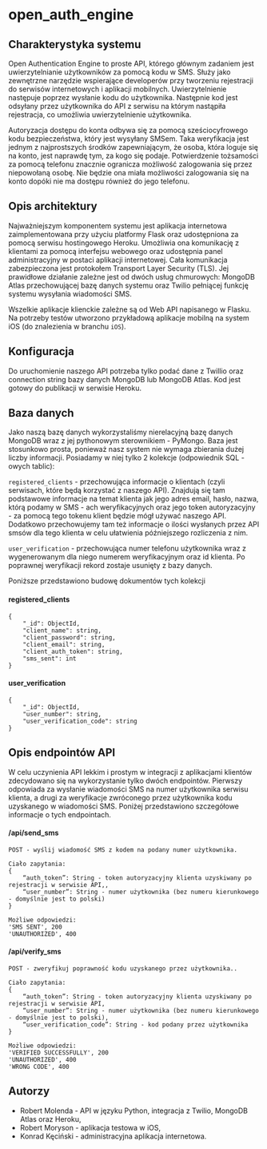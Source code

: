 # open_auth_engine

## Charakterystyka systemu

Open Authentication Engine to proste API, którego głównym zadaniem jest uwierzytelnianie użytkowników za pomocą kodu w SMS. Służy jako zewnętrzne narzędzie wspierające developerów przy tworzeniu rejestracji do serwisów internetowych i aplikacji mobilnych.
Uwierzytelnienie następuje poprzez wysłanie kodu do użytkownika. Następnie kod jest odsyłany przez użytkownika do API z serwisu na którym nastąpiła rejestracja, co umożliwia uwierzytelnienie użytkownika.

Autoryzacja dostępu do konta odbywa się za pomocą sześciocyfrowego kodu bezpieczeństwa, który jest wysyłany SMSem. Taka weryfikacja jest jednym z najprostszych środków zapewniającym, że osoba, która loguje się na konto, jest naprawdę tym, za kogo się podaje.
Potwierdzenie tożsamości za pomocą telefonu znacznie ogranicza możliwość zalogowania się przez niepowołaną osobę. Nie będzie ona miała możliwości zalogowania się na konto dopóki nie ma dostępu również do jego telefonu.

## Opis architektury

Najważniejszym komponentem systemu jest aplikacja internetowa zaimplementowana przy użyciu platformy Flask oraz udostępniona za pomocą serwisu hostingowego Heroku. Umożliwia ona komunikację z klientami za pomocą interfejsu webowego oraz udostępnia panel administracyjny w postaci aplikacji internetowej. Cała komunikacja zabezpieczona jest protokołem Transport Layer Security (TLS). Jej prawidłowe działanie zależne jest od dwóch usług chmurowych: MongoDB Atlas przechowującej bazę danych systemu oraz Twilio pełniącej funkcję systemu wysyłania wiadomości SMS. 

Wszelkie aplikacje klienckie zależne są od Web API napisanego w Flasku. Na potrzeby testów utworzono przykładową aplikacje mobilną na system iOS (do znalezienia w branchu `iOS`).

## Konfiguracja

Do uruchomienie naszego API potrzeba tylko podać dane z Twillio oraz connection string bazy danych MongoDB lub MongoDB Atlas. Kod jest gotowy do publikacji w serwisie Heroku.

## Baza danych

Jako naszą bazę danych wykorzystaliśmy nierelacyjną bazę danych MongoDB wraz z jej pythonowym sterownikiem - PyMongo. Baza jest stosunkowo prosta, ponieważ nasz system nie wymaga zbierania dużej liczby informacji. Posiadamy w niej tylko 2 kolekcje (odpowiednik SQL - owych tablic):

`registered_clients` - przechowująca informacje o klientach (czyli serwisach, które będą korzystać z naszego API). Znajdują się tam podstawowe informacje na temat klienta jak jego adres email, hasło, nazwa, którą podamy w SMS - ach weryfikacyjnych oraz jego token autoryzacyjny - za pomocą tego tokenu klient będzie mógł używać naszego API. Dodatkowo przechowujemy tam też informacje o ilości wysłanych przez API smsów dla tego klienta w celu ułatwienia późniejszego rozliczenia z nim.

`user_verification` - przechowująca numer telefonu użytkownika wraz z wygenerowanym dla niego numerem weryfikacyjnym oraz id klienta. Po poprawnej weryfikacji rekord zostaje usunięty z bazy danych.

Poniższe przedstawiono budowę dokumentów tych kolekcji

#### registered_clients
    
    {
        "_id": ObjectId,
        "client_name": string,
        "client_password": string,
        "client_email": string,
        "client_auth_token": string,
        "sms_sent": int
    }


#### user_verification
    
    {
        "_id": ObjectId,
        "user_number": string,
        "user_verification_code": string
    }


## Opis endpointów API
    
W celu uczynienia API lekkim i prostym w integracji z aplikacjami klientów zdecydowano się na wykorzystanie tylko dwóch endpointów. Pierwszy odpowiada za wysłanie wiadomości SMS na numer użytkownika serwisu klienta, a drugi za weryfikacje zwróconego przez użytkownika kodu uzyskanego w wiadomości SMS. Poniżej przedstawiono szczegółowe informacje o tych endpointach. 


#### /api/send_sms
    
    POST - wyślij wiadomość SMS z kodem na podany numer użytkownika.

    Ciało zapytania:
    {
        “auth_token”: String - token autoryzacyjny klienta uzyskiwany po rejestracji w serwisie API,,
        “user_number”: String - numer użytkownika (bez numeru kierunkowego - domyślnie jest to polski)
    }

    Możliwe odpowiedzi:
    'SMS SENT', 200
    'UNAUTHORIZED', 400


#### /api/verify_sms

    POST - zweryfikuj poprawność kodu uzyskanego przez użytkownika..

    Ciało zapytania:
    {
        “auth_token”: String - token autoryzacyjny klienta uzyskiwany po rejestracji w serwisie API,
        “user_number”: String - numer użytkownika (bez numeru kierunkowego - domyślnie jest to polski),
        “user_verification_code”: String - kod podany przez użytkownika
    }

    Możliwe odpowiedzi:
    'VERIFIED SUCCESSFULLY', 200
    'UNAUTHORIZED', 400
    'WRONG CODE', 400

## Autorzy
- Robert Molenda - API w języku Python, integracja z Twilio, MongoDB Atlas oraz Heroku,
- Robert Moryson - aplikacja testowa w iOS,
- Konrad Kęciński - administracyjna aplikacja internetowa.
